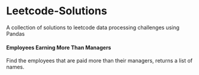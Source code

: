 # Leetcode-Solutions

A collection of solutions to leetcode data processing challenges using Pandas

#### Employees Earning More Than Managers
Find the employees that are paid more than their managers, returns a list of names.
